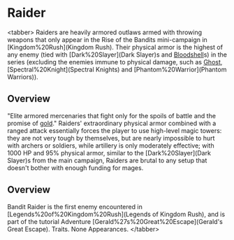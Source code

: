 # Raider

&lt;tabber&gt;
Raiders are heavily armored outlaws armed with throwing weapons that only appear in the Rise of the Bandits mini-campaign in [Kingdom%20Rush](Kingdom Rush). Their physical armor is the highest of any enemy (tied with [Dark%20Slayer](Dark Slayer)s and [Bloodshell](Bloodshell)s) in the series (excluding the enemies immune to physical damage, such as [Ghost](Ghosts), [Spectral%20Knight](Spectral Knights) and [Phantom%20Warrior](Phantom Warriors)).
## Overview

"Elite armored mercenaries that fight only for the spoils of battle and the promise of [gold](gold)."
Raiders' extraordinary physical armor combined with a ranged attack essentially forces the player to use high-level magic towers: they are not very tough by themselves, but are nearly impossible to hurt with archers or soldiers, while artillery is only moderately effective; with 1000 HP and 95% physical armor, similar to the [Dark%20Slayer](Dark Slayer)s from the main campaign, Raiders are brutal to any setup that doesn't bother with enough funding for mages.
## Overview

Bandit Raider is the first enemy encountered in [Legends%20of%20Kingdom%20Rush](Legends of Kingdom Rush), and is part of the tutorial Adventure [Gerald%27s%20Great%20Escape](Gerald's Great Escape). 
Traits.
None
Appearances.
&lt;/tabber&gt;